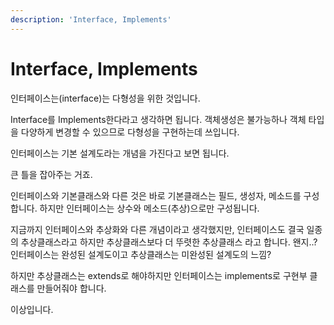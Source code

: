 ```yaml
---
description: 'Interface, Implements'
---
```


# Interface, Implements

 인터페이스는\(interface\)는 다형성을 위한 것입니다.

 Interface를 Implements한다라고 생각하면 됩니다. 객체생성은 불가능하나 객체 타입을 다양하게 변경할 수 있으므로 다형성을 구현하는데 쓰입니다.

 인터페이스는 기본 설계도라는 개념을 가진다고 보면 됩니다.

 큰 틀을 잡아주는 거죠.

 인터페이스와 기본클래스와 다른 것은 바로 기본클래스는 필드, 생성자, 메소드를 구성합니다. 하지만 인터페이스는 상수와 메소드\(추상\)으로만 구성됩니다.

 지금까지 인터페이스와 추상화와 다른 개념이라고 생각했지만, 인터페이스도 결국 일종의 추상클래스라고 하지만 추상클래스보다 더 뚜렷한 추상클래스 라고 합니다. 왠지..? 인터페이스는 완성된 설계도이고 추상클래스는 미완성된 설계도의 느낌?

 하지만 추상클래스는 extends로 해야하지만 인터페이스는 implements로 구현부 클래스를 만들어줘야 합니다.

  이상입니다.

  

